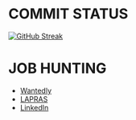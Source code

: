 # COMMIT STATUS
[![GitHub Streak](https://streak-stats.demolab.com/?user=yuya0405&theme&theme=transparent)](https://git.io/streak-stats)

# JOB HUNTING
- [Wantedly](https://www.wantedly.com/id/oh884U8)
- [LAPRAS](https://lapras.com/public/oh884U8)
- [LinkedIn](https://www.linkedin.com/in/yuya-ohbayashi/)
